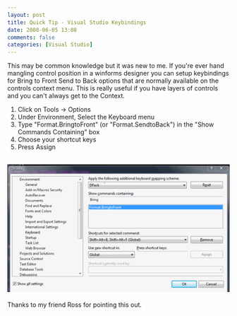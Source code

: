 ```yaml
---
layout: post
title: Quick Tip - Visual Studio Keybindings
date: 2008-06-05 13:08
comments: false
categories: [Visual Studio]
---
```

<p>
This may be common knowledge but it was new to me. If you&#39;re ever hand mangling control position in a winforms designer you can setup keybindings for Bring to Front Send to Back options that are normally available on the controls context menu. This is really useful if you have layers of controls and you can&#39;t always get to the Context.
</p>
<ol>
	<li>Click on Tools -&gt; Options<br />
	</li>
	<li>Under Environment, Select the Keyboard menu</li>
	<li>Type &quot;Format.BringtoFront&quot; (or &quot;Format.SendtoBack&quot;) in the &quot;Show Commands Containing&quot; box</li>
	<li>Choose your shortcut keys <br />
	</li>
	<li>Press Assign</li>
</ol>
<p>
<br />
<img src="/files/BringToFront.gif" alt="" />
<br />
<br />
Thanks to my friend Ross for pointing this out.
</p>


